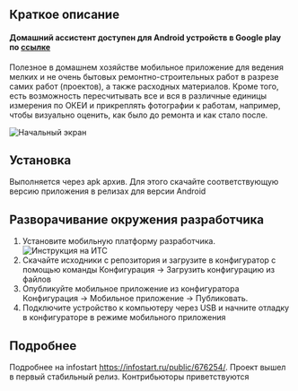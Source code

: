 
## Краткое описание
#### Домашний ассистент доступен для Android устройств в Google play по [cсылке](https://play.google.com/store/apps/details?id=com.ripreal.ha)
Полезное в домашнем хозяйстве мобильное приложение для ведения мелких и не очень бытовых ремонтно-строительных работ в разрезе самих работ (проектов), а также расходных материалов. Кроме того, есть возможность пересчитывать все и вся в различные единицы измерения по ОКЕИ и прикреплять фотографии к работам, например, чтобы визуально оценить, как было до ремонта и как стало после.

![Начальный экран](https://infostart.ru/upload/iblock/199/199171d9bbb3dd2fa3550553bae1468e.png)

## Установка

Выполняется через apk архив. Для этого скачайте соответствующую версию приложения в релизах для версии Android

## Разворачивание окружения разработчика

1. Установите мобильную платформу разработчика. ![Инструкция на ИТС ](its.1c.ru/db/v839doc#bookmark:dev:TI000000916)
2. Скачайте исходники с репозитория и загрузите в конфигуратор с помощью команды Конфигурация -> Загрузить конфигурацию из файлов
3. Опубликуйте мобильное приложение из конфигуратора Конфигурация -> Мобильное приложение -> Публиковать.
4. Подключите устройство к компьютеру через USB и начните отладку в конфигураторе в режиме мобильного приложения

## Подробнее
Подробнее на infostart https://infostart.ru/public/676254/. Проект вышел в первый стабильный релиз. 
Контрибьюторы приветствуются

